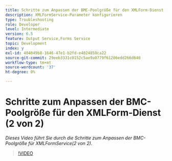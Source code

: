 ```yaml
---
title: Schritte zum Anpassen der BMC-Poolgröße für den XMLForm-Dienst (2 von 2)
description: XMLFormService-Parameter konfigurieren
type: Troubleshooting
role: Developer
level: Intermediate
version: 6.5
feature: Output Service,Forms Service
topic: Development
index: y
exl-id: 404049b8-1646-47e1-b2fd-e4024859ca22
source-git-commit: 29eeb3331c0152c5ae9a0779f61286edd266d640
workflow-type: tm+mt
source-wordcount: '37'
ht-degree: 0%

---
```



# Schritte zum Anpassen der BMC-Poolgröße für den XMLForm-Dienst (2 von 2)

*Dieses Video führt Sie durch die Schritte zum Anpassen der BMC-Poolgröße für XMLFormService(2 von 2).*

>[!VIDEO](https://video.tv.adobe.com/v/335553?quality=9&learn=on)

